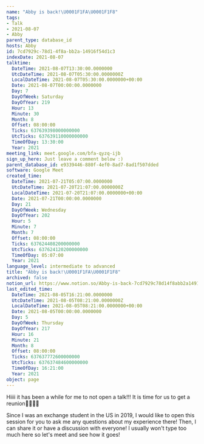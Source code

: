 ```yaml
---
name: "Abby is back!\U0001F1FA\U0001F1F8"
tags:
- Talk
- 2021-08-07
- Abby
parent_type: database_id
hosts: Abby
id: 7cd7929c-78d1-4f8a-bb2a-14916f54d1c3
indexDate: 2021-08-07
talktime:
  DateTime: 2021-08-07T13:30:00.0000000
  UtcDateTime: 2021-08-07T05:30:00.0000000Z
  LocalDateTime: 2021-08-07T05:30:00.0000000+00:00
  Date: 2021-08-07T00:00:00.0000000
  Day: 7
  DayOfWeek: Saturday
  DayOfYear: 219
  Hour: 13
  Minute: 30
  Month: 8
  Offset: 08:00:00
  Ticks: 637639398000000000
  UtcTicks: 637639110000000000
  TimeOfDay: 13:30:00
  Year: 2021
meeting_link: meet.google.com/bfa-qyzq-ijb
sign_up_here: Just leave a comment below :)
parent_database_id: e9339446-880f-4ef0-8ad7-8ad1f507dded
software: Google Meet
created_time:
  DateTime: 2021-07-21T05:07:00.0000000
  UtcDateTime: 2021-07-20T21:07:00.0000000Z
  LocalDateTime: 2021-07-20T21:07:00.0000000+00:00
  Date: 2021-07-21T00:00:00.0000000
  Day: 21
  DayOfWeek: Wednesday
  DayOfYear: 202
  Hour: 5
  Minute: 7
  Month: 7
  Offset: 08:00:00
  Ticks: 637624408200000000
  UtcTicks: 637624120200000000
  TimeOfDay: 05:07:00
  Year: 2021
language_level: intermediate to advanced
title: "Abby is back!\U0001F1FA\U0001F1F8"
archived: false
notion_url: https://www.notion.so/Abby-is-back-7cd7929c78d14f8abb2a14916f54d1c3
last_edited_time:
  DateTime: 2021-08-05T16:21:00.0000000
  UtcDateTime: 2021-08-05T08:21:00.0000000Z
  LocalDateTime: 2021-08-05T08:21:00.0000000+00:00
  Date: 2021-08-05T00:00:00.0000000
  Day: 5
  DayOfWeek: Thursday
  DayOfYear: 217
  Hour: 16
  Minute: 21
  Month: 8
  Offset: 08:00:00
  Ticks: 637637772600000000
  UtcTicks: 637637484600000000
  TimeOfDay: 16:21:00
  Year: 2021
object: page
---
```


Hiiii it has been a while for me to not open a talk!!!
It is time for us to get a reunion🥰🥰👌🏻

Since I was an exchange student in the US in 2019, I would like to open this session for you to ask me any questions about my experience there! Then, I can share it or have a discussion with everyone! I usually won't type too much here so let's meet and see how it goes!







